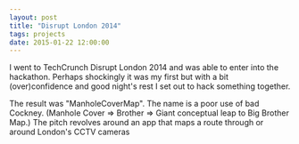 ```yaml
---
layout: post
title: "Disrupt London 2014"
tags: projects
date: 2015-01-22 12:00:00
---
```

I went to TechCrunch Disrupt London 2014 and was able to enter into the
hackathon.  Perhaps shockingly it was my first but with a bit
(over)confidence and good night's rest I set out to hack something
together.

The result was "ManholeCoverMap".  The name is a poor use of bad
Cockney.  (Manhole Cover => Brother => Giant conceptual leap to Big
Brother Map.)  The pitch revolves around an app that maps a route through or
around London's CCTV cameras
